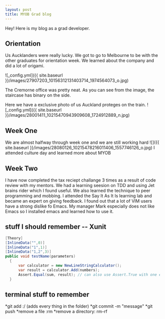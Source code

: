 ```yaml
---
layout: post
title: MYOB Grad blog
---
```


Hey!  Here is my blog as a grad developer.

## Orientation

Us Aucklanders were really lucky. We got to go to Melbourne to be with the other graduates for orientation week.  We learned about the company and did a lot of origami.

![_config.yml]({{ site.baseurl }}/images/27907203_10156312131403714_1974564073_o.jpg)

The Cremorne office was pretty neat.  As you can see from the image, the staircase has binary on the side.

Here we have a exclusive photo of us Auckland proteges on the train.
![_config.yml]({{ site.baseurl }}/images/28001411_10215470943909608_1724912889_n.jpg)

## Week One
We are almost halfway through week one and we are still working hard
![]({{ site.baseurl }}/images/28080126_10215478216011406_1557746126_o.jpg)
I attended culture day and learned more about MYOB

## Week Two
I have now completed the tax reciept challange 3 times as a result of code review with my mentors.
We had a learning seesion on TDD and using Jet brains rider which I found useful.
We also learned the technique to peer programming and mobbing.
I attended the Say It As It Is learning lab and became an expert on giving feedback.
I found out that a lot of VIM users have a strong dislike fo Emacs.  My manager Mark especially does not like Emacs so I installed emacs and learned how to use it.

## stuff I should remember -- Xunit
```C#
[Theory]
[InlineData("",0)]
[InlineData("1",1)]
[InlineData("1,2",3)]
public void testName(parameters)
  {
      var calculator = new NewLineStringCalculator();
      var result = calculator.Add(numbers);
      Assert.Equal(sum, result); // can also use Assert.True with one entry on inline data
  }
  ```
  ## terminal stuff to remember
  *git add :/ (adds every thing in the folder)
  *git commit -m "message"
  *git push
  *remove a file :rm
  *remove a directory: rm-rf
  
